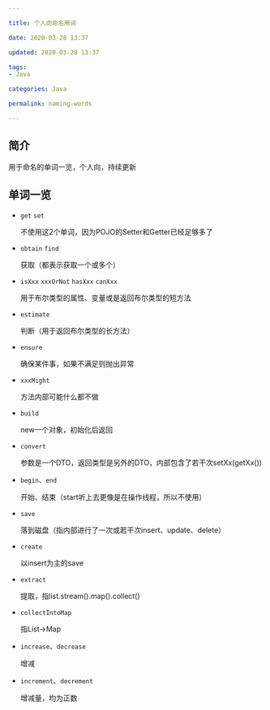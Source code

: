 ```yaml
---

title: 个人向命名用词

date: 2020-03-28 13:37

updated: 2020-03-28 13:37

tags:
- Java

categories: Java

permalink: naming-words

---
```


## 简介

用于命名的单词一览，个人向，持续更新



## 单词一览

- `get`  `set`

  不使用这2个单词，因为POJO的Setter和Getter已经足够多了

- `obtain`  `find`

  获取（都表示获取一个或多个）

- `isXxx`  `xxxOrNot`  `hasXxx`  `canXxx`

  用于布尔类型的属性、变量或是返回布尔类型的短方法

- `estimate`

  判断（用于返回布尔类型的长方法）

- `ensure`

  确保某件事，如果不满足则抛出异常

- `xxxMight`

  方法内部可能什么都不做

- `build`

  new一个对象，初始化后返回

- `convert`

  参数是一个DTO，返回类型是另外的DTO，内部包含了若干次setXx(getXx())

- `begin`、`end`

  开始、结束（start听上去更像是在操作线程，所以不使用）

- `save`

  落到磁盘（指内部进行了一次或若干次insert、update、delete）

- `create`

  以insert为主的save

- `extract`

  提取，指list.stream().map().collect()

- `collectIntoMap`

  指List→Map

- `increase`、`decrease`

  增减

- `increment`、`decrement`

  增减量，均为正数